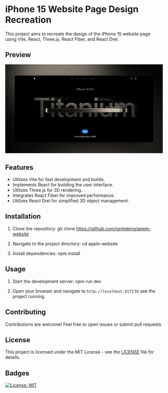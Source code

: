 # iPhone 15 Website Page Design Recreation

This project aims to recreate the design of the iPhone 15 website page using Vite, React, Three.js, React Fiber, and React Drei.
## Preview

![Apple Website](banner.png)

## Features

- Utilizes Vite for fast development and builds.
- Implements React for building the user interface.
- Utilizes Three.js for 3D rendering.
- Integrates React Fiber for improved performance.
- Utilizes React Drei for simplified 3D object management.

## Installation

1. Clone the repository: 
git clone https://github.com/igniteking/apple-website

2. Navigate to the project directory:
cd apple-website

3. Install dependencies:
npm install

## Usage
1. Start the development server:
npm run dev

2. Open your browser and navigate to `http://localhost:5173` to see the project running.

## Contributing
Contributions are welcome! Feel free to open issues or submit pull requests.

## License
This project is licensed under the MIT License - see the [LICENSE](LICENSE) file for details.

## Badges
[![License: MIT](https://img.shields.io/badge/License-MIT-yellow.svg)](https://opensource.org/licenses/MIT)


